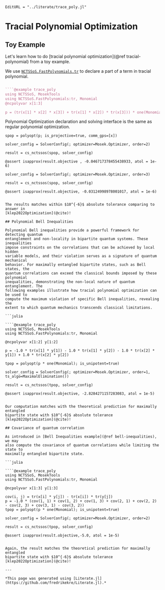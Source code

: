 ```@meta
EditURL = "../literate/trace_poly.jl"
```

# Tracial Polynomial Optimization

## Toy Example
Let's learn how to do [tracial polynomial optimization](@ref
tracial-polynomial) from a toy example.

We use [`NCTSSoS.FastPolynomials.tr`](@ref) to declare a part of a term in
tracial polynomial.

```julia

````@example trace_poly
using NCTSSoS, MosekTools
using NCTSSoS.FastPolynomials:tr, Monomial
@ncpolyvar x[1:3]

p = (tr(x[1] * x[2] * x[3]) + tr(x[1] * x[2]) * tr(x[3])) * one(Monomial)
````

Polynomial Optimization declaration and solving interface is the same as regular
polynomial optimization.

````@example trace_poly
spop = polyopt(p; is_projective=true, comm_gps=[x])

solver_config = SolverConfig(; optimizer=Mosek.Optimizer, order=2)

result = cs_nctssos(spop, solver_config)

@assert isapprox(result.objective , -0.046717378455438933, atol = 1e-6)

solver_config = SolverConfig(; optimizer=Mosek.Optimizer, order=3)

result = cs_nctssos(spop, solver_config)

@assert isapprox(result.objective, -0.03124998978001017, atol = 1e-6)
````

```

The results matches within $10^{-6}$ absolute tolerance comparing to answer in
[klep2022Optimization](@cite)!

## Polynomial Bell Inequalities

Polynomial Bell inequalities provide a powerful framework for detecting quantum
entanglement and non-locality in bipartite quantum systems. These inequalities
impose constraints on the correlations that can be achieved by local hidden
variable models, and their violation serves as a signature of quantum mechanical
behavior. For maximally entangled bipartite states, such as Bell states, the
quantum correlations can exceed the classical bounds imposed by these polynomial
inequalities, demonstrating the non-local nature of quantum entanglement. The
following examples illustrate how tracial polynomial optimization can be used to
compute the maximum violation of specific Bell inequalities, revealing the
extent to which quantum mechanics transcends classical limitations.

```julia

````@example trace_poly
using NCTSSoS, MosekTools
using NCTSSoS.FastPolynomials:tr, Monomial

@ncpolyvar x[1:2] y[1:2]

p = -1.0 * tr(x[1] * y[1]) - 1.0 * tr(x[1] * y[2]) - 1.0 * tr(x[2] * y[1]) + 1.0 * tr(x[2] * y[2])

tpop = polyopt(p * one(Monomial); is_unipotent=true)

solver_config = SolverConfig(; optimizer=Mosek.Optimizer, order=1, ts_algo=MaximalElimination())

result = cs_nctssos(tpop, solver_config)

@assert isapprox(result.objective, -2.8284271157283083, atol = 1e-5)
````

```

Our computation matches with the theoretical prediction for maximally entangled
bipartite state with $10^{-6}$ absolute tolerance [klep2022Optimization](@cite)!

## Covariance of quantum correlation

As introduced in [Bell Inequalities example](@ref bell-inequalities), we may
also compute the covariance of quantum correlations while limiting the state to
maximally entangled bipartite state.

```julia

````@example trace_poly
using NCTSSoS, MosekTools
using NCTSSoS.FastPolynomials:tr, Monomial

@ncpolyvar x[1:3] y[1:3]

cov(i, j) = tr(x[i] * y[j]) - tr(x[i]) * tr(y[j])
p = -1.0 * (cov(1, 1) + cov(1, 2) + cov(1, 3) + cov(2, 1) + cov(2, 2) - cov(2, 3) + cov(3, 1) - cov(3, 2))
tpop = polyopt(p * one(Monomial); is_unipotent=true)

solver_config = SolverConfig(; optimizer=Mosek.Optimizer, order=2)

result = cs_nctssos(tpop, solver_config)

@assert isapprox(result.objective,-5.0, atol = 1e-5)
````

```

Again, the result matches the theoretical prediction for maximally entangled
bipartite state with $10^{-6}$ absolute tolerance [klep2022Optimization](@cite)!

---

*This page was generated using [Literate.jl](https://github.com/fredrikekre/Literate.jl).*

